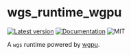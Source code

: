 # wgs_runtime_wgpu

[![Latest version](https://img.shields.io/crates/v/wgs_runtime_wgpu.svg)](https://crates.io/crates/wgs_runtime_wgpu)
[![Documentation](https://docs.rs/wgs_runtime_wgpu/badge.svg)](https://docs.rs/wgs_runtime_wgpu)
![MIT](https://img.shields.io/badge/license-MIT-blue.svg)

A `wgs` runtime powered by [wgpu](https://wgpu.rs/).
